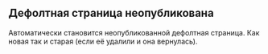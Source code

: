 ## Дефолтная страница **неопубликована**

Автоматически становится неопубликованной дефолтная страница. Как новая так и старая (если её удалили и она вернулась).

